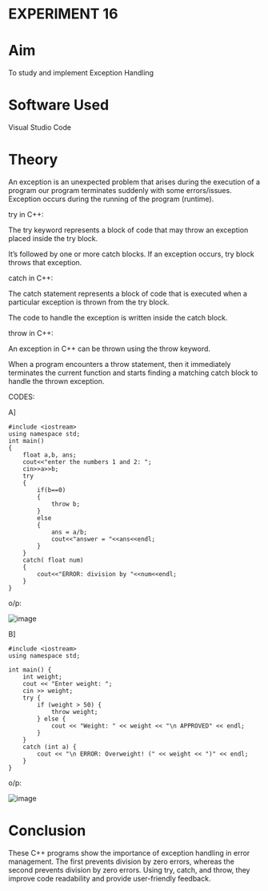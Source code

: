 # EXPERIMENT 16
# Aim
To study and implement Exception Handling
# Software Used
Visual Studio Code
# Theory
An exception is an unexpected problem that arises during the execution of a program our program terminates suddenly with some errors/issues. Exception occurs during the running of the program (runtime).


try in C++:

The try keyword represents a block of code that may throw an exception placed inside the try block.

It’s followed by one or more catch blocks. If an exception occurs, try block throws that exception.


catch in C++:

The catch statement represents a block of code that is executed when a particular exception is thrown from the try block.

The code to handle the exception is written inside the catch block.


throw in C++:

An exception in C++ can be thrown using the throw keyword.

When a program encounters a throw statement, then it immediately terminates the current function and starts finding a matching catch block to handle the thrown exception.

CODES:

A]

```
#include <iostream>
using namespace std;
int main()
{
    float a,b, ans;
    cout<<"enter the numbers 1 and 2: ";
    cin>>a>>b;
    try
    {
        if(b==0)
        {
            throw b;
        }
        else
        {
            ans = a/b;
            cout<<"answer = "<<ans<<endl;
        }
    }
    catch( float num)
    {
        cout<<"ERROR: division by "<<num<<endl;
    }
}
```

o/p:

![image](https://github.com/user-attachments/assets/4405f4e6-936d-452b-b03c-5a619f509475)

B]
```
#include <iostream>
using namespace std;

int main() {
    int weight;
    cout << "Enter weight: ";  
    cin >> weight;            
    try {
        if (weight > 50) {    
            throw weight;      
        } else {
            cout << "Weight: " << weight << "\n APPROVED" << endl;
        }
    }
    catch (int a) {         
        cout << "\n ERROR: Overweight! (" << weight << ")" << endl;  
    }
}

```

o/p:

![image](https://github.com/user-attachments/assets/23f4c52e-d2ec-4a7f-bfa7-2ca6cc44f1c0)



# Conclusion
These C++ programs show the importance of exception handling in error management. The first prevents division by zero errors, whereas the second prevents division by zero errors. Using try, catch, and throw, they improve code readability and provide user-friendly feedback.
